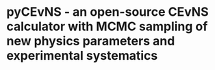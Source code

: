 # pyCEvNS - an open-source CEvNS calculator with MCMC sampling of new physics parameters and experimental systematics
